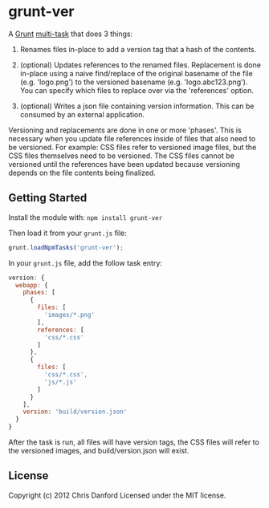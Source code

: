# grunt-ver
A [Grunt](https://github.com/cowboy/grunt) [multi-task](https://github.com/cowboy/grunt/blob/master/docs/types_of_tasks.md) that does 3 things:

1. Renames files in-place to add a version tag that a hash of the contents.

2. (optional) Updates references to the renamed files.  Replacement is done in-place using
a naive find/replace of the original basename of the file (e.g. 'logo.png') to the versioned basename
(e.g. 'logo.abc123.png').  You can specify which files to replace over via the 'references' option.

3. (optional) Writes a json file containing version information.  This can be consumed by an external 
application.

Versioning and replacements are done in one or more 'phases'.  This is necessary when you update file
references inside of files that also need to be versioned.  For example: CSS files refer to versioned 
image files, but the CSS files themselves need to be versioned.  The CSS files cannot be versioned
until the references have been updated because versioning depends on the file contents being 
finalized.


## Getting Started
Install the module with: `npm install grunt-ver`

Then load it from your `grunt.js` file:

```js
grunt.loadNpmTasks('grunt-ver');
```

In your `grunt.js` file, add the follow task entry:

```js
version: {
  webapp: {
    phases: [
      {
        files: [
          'images/*.png'
        ],
        references: [
          'css/*.css'
        ]
      },
      {
        files: [
          'css/*.css',
          'js/*.js'
        ]
      }
    ],
    version: 'build/version.json'
  }
}
```

After the task is run, all files will have version tags, the CSS files will refer to the versioned images, and build/version.json will exist.

## License
Copyright (c) 2012 Chris Danford
Licensed under the MIT license.



